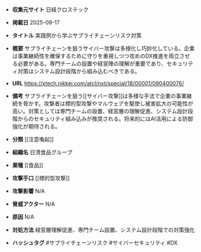 - **収集元サイト**
日経クロステック

- **掲載日**
2025-09-17

- **タイトル**
実践例から学ぶサプライチェーンリスク対策

- **概要**
サプライチェーンを狙うサイバー攻撃は多様化し巧妙化している。企業は事業継続性を確保するために守りを重視しつつ攻めのDX推進を両立させる必要がある。専門チームの設置や経営陣の理解が重要であり、セキュリティ対策はシステム設計段階から組み込むべきである。

- **URL**
https://xtech.nikkei.com/atcl/nxt/special/18/00001/090400076/

- **備考**
サプライチェーンを狙う[[サイバー攻撃]]は多様な手法で企業の事業継続を脅かす。攻撃者は標的型攻撃やマルウェアを駆使し被害拡大の可能性が高い。対策としては専門チームの設置、経営層の理解促進、システム設計段階からのセキュリティ組み込みが推奨される。将来的にはAI活用による防御強化が期待される。

- **分類**
[[注意喚起]]

- **組織名**
日清食品グループ

- **業種**
[[食品]]

- **攻撃手口**
[[標的型攻撃]]

- **攻撃影響**
N/A

- **脅威アクター**
N/A

- **原因**
N/A

- **対処方法**
経営層理解促進、専門チーム設置、システム設計段階での対策強化

- **ハッシュタグ**
#サプライチェーンリスク #サイバーセキュリティ #DX
